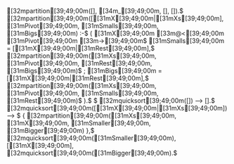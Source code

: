 [32mpartition[39;49;00m([], [34m_[39;49;00m, [], []).$
[32mpartition[39;49;00m([[31mX[39;49;00m|[31mXs[39;49;00m], [31mPivot[39;49;00m, [31mSmalls[39;49;00m, [31mBigs[39;49;00m) :-$
    (   [31mX[39;49;00m [33m@<[39;49;00m [31mPivot[39;49;00m [33m->[39;49;00m$
        [31mSmalls[39;49;00m = [[31mX[39;49;00m|[31mRest[39;49;00m],$
        [32mpartition[39;49;00m([31mXs[39;49;00m, [31mPivot[39;49;00m, [31mRest[39;49;00m, [31mBigs[39;49;00m)$
    ;   [31mBigs[39;49;00m = [[31mX[39;49;00m|[31mRest[39;49;00m],$
        [32mpartition[39;49;00m([31mXs[39;49;00m, [31mPivot[39;49;00m, [31mSmalls[39;49;00m, [31mRest[39;49;00m)$
    ).$
$
[32mquicksort[39;49;00m([])     --> [].$
[32mquicksort[39;49;00m([[31mX[39;49;00m|[31mXs[39;49;00m]) --> $
    { [32mpartition[39;49;00m([31mXs[39;49;00m, [31mX[39;49;00m, [31mSmaller[39;49;00m, [31mBigger[39;49;00m) },$
    [32mquicksort[39;49;00m([31mSmaller[39;49;00m), [[31mX[39;49;00m], [32mquicksort[39;49;00m([31mBigger[39;49;00m).$
